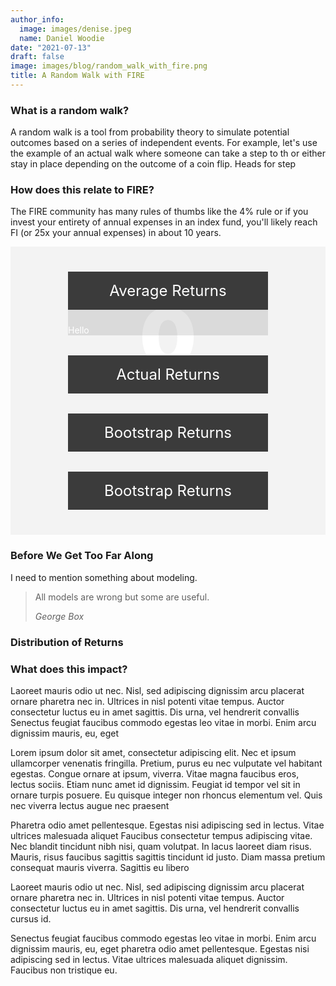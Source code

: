 ```yaml
---
author_info:
  image: images/denise.jpeg
  name: Daniel Woodie
date: "2021-07-13"
draft: false
image: images/blog/random_walk_with_fire.png
title: A Random Walk with FIRE
---
```


<script src="https://unpkg.com/intersection-observer"></script>
<script src="https://unpkg.com/scrollama"></script>
<!--<script src="https://unpkg.com/d3@5.9.1/dist/d3.min.js"></script>-->
<script src="https://d3js.org/d3.v6.js"></script>


<style>
  #scrolly {
    position: relative;
    background-color: #f3f3f3;
    padding: 1rem;
  }
  article {
    position: relative;
    padding: 0;
    max-width: 20rem;
    margin: 0 auto;
  }
  figure {
    position: -webkit-sticky;
    position: sticky;
    left: 0;
    width: 100%;
    margin: 0;
    -webkit-transform: translate3d(0, 0, 0);
    -moz-transform: translate3d(0, 0, 0);
    transform: translate3d(0, 0, 0);
    background-color: #8a8a8a;
    z-index: 0;
  }
  figure p {
    text-align: center;
    padding: 1rem;
    position: absolute;
    top: 50%;
    left: 50%;
    -moz-transform: translate(-50%, -50%);
    -webkit-transform: translate(-50%, -50%);
    transform: translate(-50%, -50%);
    font-size: 8rem;
    font-weight: 900;
    color: #fff;
  }
  .step {
    margin: 0 auto 2rem auto;
    color: #fff;
    background-color: rgba(0, 0, 0, 0.1);
  }
  .step:last-child {
    margin-bottom: 0;
  }
  .step.is-active p {
    background-color: goldenrod;
    color: #3b3b3b;
  }
  .step p {
    text-align: center;
    padding: 1rem;
    font-size: 1.5rem;
    background-color: #3b3b3b;
  }
</style>





<main>
  <section id="intro">
    <!-- <h1 class="intro__hed">Sticky Overlay Example</h1> -->
    <p class="intro__dek">
      <h3>What is a random walk?</h3>
      <p>A random walk is a tool from probability theory to simulate potential outcomes based on a series of independent events. For example, let's use the example of an actual walk where someone can take a step to th or either stay in place depending on the outcome of a coin flip. Heads for step 
      </p>
      <h3>How does this relate to FIRE?</h3>

The FIRE community has many rules of thumbs like the 4% rule or if you invest your entirety of annual expenses in an index fund, you'll likely reach FI (or 25x your annual expenses) in about 10 years.  
    </p>
  </section>
  <section id="scrolly">
    <figure>
      <p>0</p>
      <div id="my_dataviz"></div>
    </figure>
    <article>
      <div class="step" data-step="1">
        <p>Average Returns</p>
        <div>Hello</div>
      </div>
      <div class="step" data-step="2">
        <p>Actual Returns</p>
      </div>
      <div class="step" data-step="3">
        <p>Bootstrap Returns</p>
      </div>
      <div class="step" data-step="4">
        <p>Bootstrap Returns</p>
      </div>
    </article>
  </section>
  <section id="outro"></section>
</main>


<script>
  // using d3 for convenience
  var main = d3.select("main");
  var scrolly = main.select("#scrolly");
  var figure = scrolly.select("figure");
  var article = scrolly.select("article");
  var step = article.selectAll(".step");

  // initialize the scrollama
  var scroller = scrollama();

  // generic window resize listener event
  function handleResize() {
    // 1. update height of step elements
    var stepH = Math.floor(window.innerHeight * 0.75);
    step.style("height", stepH + "px");
    var figureHeight = window.innerHeight / 2;
    var figureMarginTop = (window.innerHeight - figureHeight) / 2;
    figure
      .style("height", figureHeight + "px")
      .style("top", figureMarginTop + "px");
    // 3. tell scrollama to update new element dimensions
    scroller.resize();
  }

  // scrollama event handlers
  function handleStepEnter(response) {
    console.log(response);
    // response = { element, direction, index }
    // add color to current step only
    step.classed("is-active", function(d, i) {
      return i === response.index;
    });
    
    // update graphic based on step
    figure
      .select("p").text(response.index + 1);
      
    // At the beginning, I run the update function on the first dataset:
    update(data1);
      
  }

  function setupStickyfill() {
    d3.selectAll(".sticky").each(function() {
      Stickyfill.add(this);
    });
  }

  function init() {
    setupStickyfill();
    // 1. force a resize on load to ensure proper dimensions are sent to scrollama
    handleResize();
    // 2. setup the scroller passing options
    // 		this will also initialize trigger observations
    // 3. bind scrollama event handlers (this can be chained like below)
    scroller
      .setup({
        step: "#scrolly article .step",
        offset: 0.33,
        debug: false
      })
      .onStepEnter(handleStepEnter);
    // setup resize event
    window.addEventListener("resize", handleResize);
  }

  // kick things off
  init();


// Set the S&P Returns
const sp = [
    18.40, 31.49, -4.38, 21.83, 11.96, 1.36, 13.52, 32.15, 15.89,
    2.10, 14.82, 25.94, -36.55, 5.48, 15.61, 4.83, 10.74, 28.36,
    -21.97, -11.85, -9.03, 20.89, 28.34, 33.10, 22.68, 37.20, 1.33,
    9.97, 7.49, 30.23, -3.06, 31.48, 16.54, 5.81, 18.49, 31.24,
    6.15, 22.34, 20.42, -4.70, 31.74, 18.52, 6.51, -6.98, 23.83,
    37.00, -25.90, -14.31, 18.76, 14.22, 3.56, -8.24, 10.81, 23.80,
    -9.97, 12.40, 16.42, 22.61, -8.81, 26.64, 0.34, 12.06, 43.72,
    -10.46, 7.44, 32.60, 52.56, -1.21, 18.15, 23.68, 30.81, 18.30,
    5.70, 5.20, -8.43, 35.82, 19.03, 25.06, 19.17, -12.77, -10.67,
    -1.10, 29.28, -35.34, 31.94, 46.74, -1.19, 49.98, -8.64, -43.84,
    -25.12, -8.30, 43.81
];

// Set the CPI Inflation
const cpi = [
    -1.20, 0.00, -2.70, -8.90, -10.30, -5.20, 3.50, 2.60, 1.00, 3.70,
    -2.00, -1.30, 0.70, 5.10, 10.90, 6.00, 1.60, 2.30, 8.50, 14.40, 7.70,
    -1.00, 1.10, 7.90, 2.30, 0.80, 0.30, -0.30, 1.50, 3.30, 2.70, 1.08,
    1.50, 1.10, 1.20, 1.20, 1.30, 1.60, 3.00, 2.80, 4.30, 5.50, 5.80,
    4.30, 3.30, 6.20, 11.10, 9.10, 5.70, 6.50, 7.60, 11.30, 13.50, 10.30,
    6.10, 3.20, 4.30, 3.50, 1.90, 3.70, 4.10, 4.80, 5.40, 4.20, 3.00, 3.00,
    2.60, 2.80, 2.90, 2.30, 1.60, 2.20, 3.40, 2.80, 1.60, 2.30, 2.70, 3.40,
    3.20, 2.90, 3.80, 0.40, 1.60, 3.20, 2.10, 1.50, 1.60, 0.10, 1.30,
    2.10, 2.40, 1.80, 1.20
];

// Set the real returns
const real_returns = sp.map(function(item, index) {
  // Subtract inflation from S&P returns
  return +(Math.round(item - cpi[index] + "e+2") + "e-2");
});

// Set initial parameter values
var age = 30;
 goal_coast_fire_age = 40;
 goal_fire_age = 50;
 annual_expenses = 100000;
 current_investments = 100000;
 annual_contributions = 75000;
 
// Get years contributing, years coasting, and full years contributing
var coast_years_contributing = goal_coast_fire_age - age;
 years_coasting = goal_fire_age - goal_coast_fire_age;
 full_years_contributing = goal_fire_age - age;

// Define random number generator 
function getRandomInt(min, max) {
    min = Math.ceil(min);
    max = Math.floor(max);
    return Math.floor(Math.random() * (max + -min + 1)) + min;
}

// Run a single bootstrapped scenario
function get_bootstrap(returns, years_contributing, starting_amount, annual_contributions) {
    var yearly_value = [starting_amount];
    for (var i = 1; i < years_contributing; i++) {
      yearly_value.push( Math.round((yearly_value[i-1] + annual_contributions) * ( 1 + returns[getRandomInt(0, returns.length-1)]/100)) );
    }
    return yearly_value;
}

// Repeat the scenario
function repeat_bootstrap(returns, years_contributing, starting_amount, annual_contributions, num_repeats) {
  var tmp = [];
  for (var i = 0; i < num_repeats; i++) {
    tmp.push(get_bootstrap(real_returns, coast_years_contributing, current_investments, annual_contributions));
  }
  return tmp;
}

// Get the average value for each step
function get_average(bootstrap_repeats) {
  var tmp = [];
  for (var i = 0; i < bootstrap_repeats[0].length; i++) {
    var tmp2 = 0;
    //still assuming all arrays have the same amount of numbers
    for(var i2 = 0; i2 < bootstrap_repeats.length; i2++){ 
      tmp2 += bootstrap_repeats[i2][i];
    }
    tmp.push(Math.round(tmp2 / bootstrap_repeats.length));
  }
  return tmp;
};

var tmp_test = repeat_bootstrap(real_returns, coast_years_contributing, current_investments, annual_contributions, 10);
var average_tmp_test = get_average(tmp_test);

var data1 = []
for (var i = 0; i < average_tmp_test.length; i++) {
  data1[i] = {ser1: i, ser2: average_tmp_test[i]}
}

// set the dimensions and margins of the graph
const margin = {top: 10, right: 30, bottom: 30, left: 50},
    width = 460 - margin.left - margin.right,
    height = 400 - margin.top - margin.bottom;

// append the svg object to the body of the page
const svg = d3.select("#my_dataviz")
  .append("svg")
    .attr("width", width + margin.left + margin.right)
    .attr("height", height + margin.top + margin.bottom)
  .append("g")
    .attr("transform", `translate(${margin.left},${margin.top})`);

// Initialise a X axis:
const x = d3.scaleLinear().range([0,width]);
const xAxis = d3.axisBottom().scale(x);
svg.append("g")
  .attr("transform", `translate(0, ${height})`)
  .attr("class","myXaxis")

// Initialize an Y axis
const y = d3.scaleLinear().range([height, 0]);
const yAxis = d3.axisLeft().scale(y);
svg.append("g")
  .attr("class","myYaxis")

// Create a function that takes a dataset as input and update the plot:
function update(data) {

  // Create the X axis:
  x.domain([0, d3.max(data, function(d) { return d.ser1 }) ]);
  svg.selectAll(".myXaxis").transition()
    .duration(3000)
    .call(xAxis);

  // create the Y axis
  y.domain([0, d3.max(data, function(d) { return d.ser2  }) ]);
  svg.selectAll(".myYaxis")
    .transition()
    .duration(3000)
    .call(yAxis);
    

  // Create a update selection: bind to the new data
  const u = svg.selectAll(".lineTest")
    .data([data], function(d){ return d.ser1 });

  // Updata the line
  u
    .join("path")
    .attr("class","lineTest")
    .transition()
    .duration(3000)
    .attr("d", d3.line()
      .x(function(d) { return x(d.ser1); })
      .y(function(d) { return y(d.ser2); }))
      .attr("fill", "none")
      .attr("stroke", "#3CB371")
      .attr("stroke-width", 3.5)
}

// At the beginning, I run the update function on the first dataset:
update(data1)
</script>






















### Before We Get Too Far Along

I need to mention something about modeling. 


>All models are wrong but some are useful.
>
> <cite>George Box</cite>


### Distribution of Returns


### What does this impact?




Laoreet mauris odio ut nec. Nisl, sed adipiscing dignissim arcu placerat ornare pharetra nec in. Ultrices in nisl potenti vitae tempus. Auctor consectetur luctus eu in amet sagittis. Dis urna, vel hendrerit convallis Senectus feugiat faucibus commodo egestas leo vitae in morbi. Enim arcu dignissim mauris, eu, eget

Lorem ipsum dolor sit amet, consectetur adipiscing elit. Nec et ipsum ullamcorper venenatis fringilla. Pretium, purus eu nec vulputate vel habitant egestas. Congue ornare at ipsum, viverra. Vitae magna faucibus eros, lectus sociis. Etiam nunc amet id dignissim. Feugiat id tempor vel sit in ornare turpis posuere. Eu quisque integer non rhoncus elementum vel. Quis nec viverra lectus augue nec praesent

Pharetra odio amet pellentesque. Egestas nisi adipiscing sed in lectus. Vitae ultrices malesuada aliquet Faucibus consectetur tempus adipiscing vitae. Nec blandit tincidunt nibh nisi, quam volutpat. In lacus laoreet diam risus. Mauris, risus faucibus sagittis sagittis tincidunt id justo. Diam massa pretium consequat mauris viverra. Sagittis eu libero

Laoreet mauris odio ut nec. Nisl, sed adipiscing dignissim arcu placerat ornare pharetra nec in. Ultrices in nisl potenti vitae tempus. Auctor consectetur luctus eu in amet sagittis. Dis urna, vel hendrerit convallis cursus id.

Senectus feugiat faucibus commodo egestas leo vitae in morbi. Enim arcu dignissim mauris, eu, eget pharetra odio amet pellentesque. Egestas nisi adipiscing sed in lectus. Vitae ultrices malesuada aliquet dignissim. Faucibus non tristique eu.
